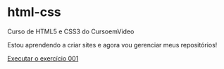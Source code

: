 # html-css
 Curso de HTML5 e CSS3 do CursoemVideo

Estou aprendendo a criar sites e agora vou gerenciar meus repositórios!

<a href="https://avelinoteixeira.github.io/html-css/exercicios/ex001/index.html">Executar o exercício 001</a>